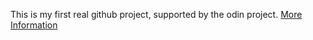 This is my first real github project, supported by the odin project.
[More Information](https://www.theodinproject.com)